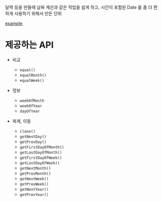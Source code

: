 달력 등을 만들때 날짜 계산과 같은 작업을 쉽게 하고, 시간이 포함된 Date 를 좀 더 편하게 사용하기 위해서 만든 단위  

[example](Day__Example.as)

# 제공하는 API

- 비교
	- `equal()`
	- `equalMonth()`
	- `equalWeek()`
	
- 정보
	- `weekOfMonth`
	- `weekOfYear`
	- `dayOfYear`
	
- 복제, 이동
	- `clone()`
	- `getNextDay()`
	- `getPrevDay()`
	- `getFirstDayOfMonth()`
	- `getLastDayOfMonth()`
	- `getFirstDayOfWeek()`
	- `getLastDayOfWeek()`
	- `getNextMonth()`
	- `getPrevMonth()`
	- `getNextWeek()`
	- `getPrevWeek()`
	- `getNextYear()`
	- `getPrevYear()`